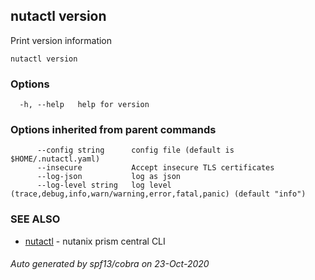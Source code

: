 ## nutactl version

Print version information

```
nutactl version
```

### Options

```
  -h, --help   help for version
```

### Options inherited from parent commands

```
      --config string      config file (default is $HOME/.nutactl.yaml)
      --insecure           Accept insecure TLS certificates
      --log-json           log as json
      --log-level string   log level (trace,debug,info,warn/warning,error,fatal,panic) (default "info")
```

### SEE ALSO

* [nutactl](nutactl.md)	 - nutanix prism central CLI

###### Auto generated by spf13/cobra on 23-Oct-2020
